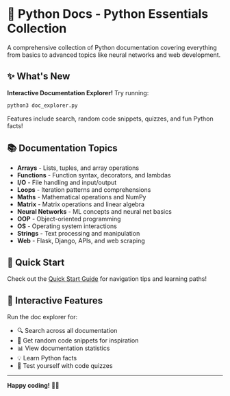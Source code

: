 # 🐍 Python Docs - Python Essentials Collection

A comprehensive collection of Python documentation covering everything from basics to advanced topics like neural networks and web development.

## ✨ What's New

**Interactive Documentation Explorer!** Try running:
```bash
python3 doc_explorer.py
```

Features include search, random code snippets, quizzes, and fun Python facts!

## 📚 Documentation Topics

- **Arrays** - Lists, tuples, and array operations
- **Functions** - Function syntax, decorators, and lambdas
- **I/O** - File handling and input/output
- **Loops** - Iteration patterns and comprehensions
- **Maths** - Mathematical operations and NumPy
- **Matrix** - Matrix operations and linear algebra
- **Neural Networks** - ML concepts and neural net basics
- **OOP** - Object-oriented programming
- **OS** - Operating system interactions
- **Strings** - Text processing and manipulation
- **Web** - Flask, Django, APIs, and web scraping

## 🚀 Quick Start

Check out the [Quick Start Guide](QUICK_START.md) for navigation tips and learning paths!

## 🎯 Interactive Features

Run the doc explorer for:
- 🔍 Search across all documentation
- 🎲 Get random code snippets for inspiration
- 📊 View documentation statistics
- 💡 Learn Python facts
- 🎯 Test yourself with code quizzes

---

**Happy coding!** 🐍✨
